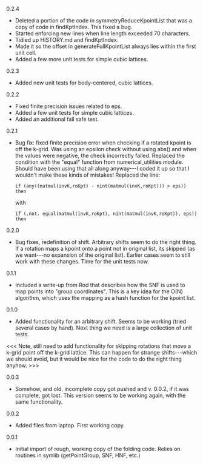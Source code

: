 0.2.4
* Deleted a portion of the code in symmetryReduceKpointList that
  was a copy of code in findKptIndex. This fixed a bug.
* Started enforcing new lines when line length exceeded 70
  characters.
* Tidied up HISTORY.md and findKptIndex.
* Made it so the offset in generateFullKpointList always lies
  within the first unit cell.
* Added a few more unit tests for simple cubic lattices.

0.2.3 
* Added new unit tests for body-centered, cubic lattices.

0.2.2
* Fixed finite precision issues related to eps.
* Added a few unit tests for simple cubic lattices.
* Added an additional fail safe test.

0.2.1
* Bug fix: fixed finite precision error when checking if a rotated
  kpoint is off the k-grid. Was using an epsilon check without
  using abs() and when the values were negative, the check
  incorrectly failed. Replaced the condition with the "equal"
  function from numerical_utilities module. Should have been
  using that all along anyway---I coded it up so that I wouldn't
  make these kinds of mistakes!
  Replaced the line:
  ```
  if (any((matmul(invK,roKpt) - nint(matmul(invK,roKpt))) > eps)) then
  ```
  with
  ```
  if (.not. equal(matmul(invK,roKpt), nint(matmul(invK,roKpt)), eps)) then
  ```
      
0.2.0
* Bug fixes, redefinition of shift. Arbitrary shifts seem to do
  the right thing. If a rotation maps a kpoint onto a point not
  in original list, its skipped (as we want---no expansion of
  the original list). Earlier cases seem to still work with
  these changes. Time for the unit tests now. 

0.1.1
* Included a write-up from Rod that describes how the SNF is used to
  map points into "group coordinates". This is a key idea for the
  O(N) algorithm, which uses the mapping as a hash function for
  the kpoint list.

0.1.0
* Added functionality for an arbitrary shift. Seems to be working
  (tried several cases by hand). Next thing we need is a large
  collection of unit tests.

<<< Note, still need to add functionality for skipping rotations that
move a k-grid point off the k-grid lattice. This can happen for
strange shifts---which we should avoid, but it would be nice for the
code to do the right thing anyhow. >>> 

0.0.3
* Somehow, and old, incomplete copy got pushed and v. 0.0.2, if it was
  complete, got lost. This version seems to be working again,
  with the same functionality.

0.0.2
* Added files from laptop. First working copy.

0.0.1
* Initial import of rough, working copy of the folding code. Relies
  on routines in symlib (getPointGroup, SNF, HNF, etc.)
